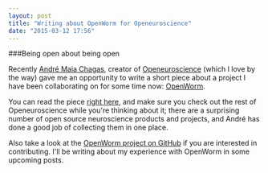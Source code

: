 ```yaml
---
layout: post
title: "Writing about OpenWorm for Openeuroscience"
date: "2015-03-12 17:56"
---
```


###Being open about being open

Recently [André Maia Chagas](https://www.linkedin.com/in/amaiachagas), creator of [Openeuroscience](http://openeuroscience.com/) (which I love by the way) gave me an opportunity to write a short piece about a project I have been collaborating on for some time now: [OpenWorm](http://www.openworm.org/).

You can read the piece [right here](http://openeuroscience.com/software/open-worm/), and make sure you check out the rest of Openeuroscience while you're thinking about it; there are a surprising number of open source neuroscience products and projects, and André has done a good job of collecting them in one place.

Also take a look at the [OpenWorm project on GitHub](https://github.com/openworm/) if you are interested in contributing. I'll be writing about my experience with OpenWorm in some upcoming posts.
